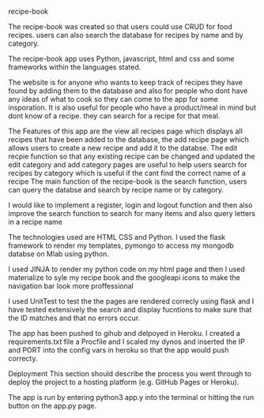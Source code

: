 recipe-book

The recipe-book was created so that users could use CRUD for food recipes.
users can also search the database for recipes by name and by category.

The recipe-book app uses Python, javascript, html and css and some frameworks
within the languages stated.

The website is for anyone who wants to keep track of recipes they have found by adding them
to the database and also for people who dont have any ideas of what to cook so they
can come to the app for some insporation. It is also useful for people who have a 
product/meal in mind but dont know of a recipe. they can search for a recipe for that meal.

The Features of this app are the view all recipes page which displays all recipes that have been added to the database,
the  add recipe page which allows users to create a new recipe and add it to the databse.
The edit recpie function so that any existing recipe can be changed and updated
the edit category and add category pages are useful to help users search for recipes by category
which is useful if the cant find the correct name of a recipe
The main function of the recipe-book is the search function,
users can query the databse and search by recipe name or by category.

I would like to implement a register, login and logout function and then also improve
the search function to search for many items and also query letters in a recipe name

The technologies used are HTML CSS and Python. I used the flask framework to render my templates, 
pymongo to access my mongodb databse on Mlab using python.

I used JINJA to render my python code on my html page and then I used materialize to syle my
recipe book and the googleapi icons to make the navigation bar look more proffessional

I used UnitTest to test the the pages are rendered correcly using flask and I have tested extensively the search
and display fucntions to make sure that the ID matches and that no errors occur.

The app has been pushed to gihub and delpoyed in Heroku. I created a requirements.txt file a Procfile
and I scaled my dynos and inserted the IP and PORT into the config vars in heroku so that the app would push correcty.


Deployment
This section should describe the process you went through to deploy the project to a hosting platform (e.g. GitHub Pages or Heroku).

The app is run by entering python3 app.y into the terminal or hitting the run button on the app.py page.

